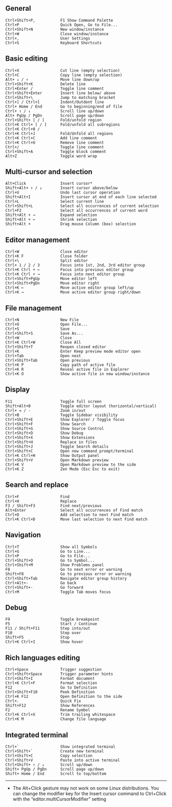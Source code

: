 ## General
    Ctrl+Shift+P,           F1 Show Command Palette
    Ctrl+P                  Quick Open, Go to File...
    Ctrl+Shift+N            New window/instance
    Ctrl+W                  Close window/instance
    Ctrl+,                  User Settings
    Ctrl+S                  Keyboard Shortcuts

## Basic editing
    Ctrl+X                  Cut line (empty selection)
    Ctrl+C                  Copy line (empty selection)
    Alt+ ↓ / ↑              Move line down/up
    Ctrl+Shift+K            Delete line
    Ctrl+Enter /            Toggle line comment
    Ctrl+Shift+Enter        Insert line below/ above
    Ctrl+Shift+\            Jump to matching bracket
    Ctrl+] / Ctrl+[         Indent/Outdent line
    Ctrl+ Home / End        Go to beginning/end of file
    Ctrl+ ↑ / ↓             Scroll line up/down
    Alt+ PgUp / PgDn        Scroll page up/down
    Ctrl+Shift+ [ / ]       Fold/unfold region
    Ctrl+K Ctrl+ [ / ]      Fold/unfold all subregions
    Ctrl+K Ctrl+0 /
    Ctrl+K Ctrl+J           Fold/Unfold all regions
    Ctrl+K Ctrl+C           Add line comment
    Ctrl+K Ctrl+U           Remove line comment
    Ctrl+/                  Toggle line comment
    Ctrl+Shift+A            Toggle block comment
    Alt+Z                   Toggle word wrap

## Multi-cursor and selection
    Alt+Click               Insert cursor*
    Shift+Alt+ ↑ / ↓        Insert cursor above/below
    Ctrl+U                  Undo last cursor operation
    Shift+Alt+I             Insert cursor at end of each line selected
    Ctrl+L                  Select current line
    Ctrl+Shift+L            Select all occurrences of current selection
    Ctrl+F2                 Select all occurrences of current word
    Shift+Alt + →           Expand selection
    Shift+Alt + ←           Shrink selection
    Shift+Alt +             Drag mouse Column (box) selection

## Editor management
    Ctrl+W                  Close editor
    Ctrl+K F                Close folder
    Ctrl+\                  Split editor
    Ctrl+ 1 / 2 / 3         Focus into 1st, 2nd, 3rd editor group
    Ctrl+K Ctrl + ←         Focus into previous editor group
    Ctrl+K Ctrl + →         Focus into next editor group
    Ctrl+Shift+PgUp         Move editor left
    Ctrl+Shift+PgDn         Move editor right
    Ctrl+K ←                Move active editor group left/up
    Ctrl+K →                Move active editor group right/down

## File management
    Ctrl+N                  New File
    Ctrl+O                  Open File...
    Ctrl+S                  Save
    Ctrl+Shift+S            Save As...
    Ctrl+W                  Close
    Ctrl+K Ctrl+W           Close All
    Ctrl+Shift+T            Reopen closed editor
    Ctrl+K                  Enter Keep preview mode editor open
    Ctrl+Tab                Open next
    Ctrl+Shift+Tab          Open previous
    Ctrl+K P                Copy path of active file
    Ctrl+K R                Reveal active file in Explorer
    Ctrl+K O                Show active file in new window/instance

## Display
    F11                     Toggle full screen
    Shift+Alt+0             Toggle editor layout (horizontal/vertical)
    Ctrl+ = / -             Zoom in/out
    Ctrl+B                  Toggle Sidebar visibility
    Ctrl+Shift+E            Show Explorer / Toggle focus
    Ctrl+Shift+F            Show Search
    Ctrl+Shift+G            Show Source Control
    Ctrl+Shift+D            Show Debug
    Ctrl+Shift+X            Show Extensions
    Ctrl+Shift+H            Replace in files
    Ctrl+Shift+J            Toggle Search details
    Ctrl+Shift+C            Open new command prompt/terminal
    Ctrl+K Ctrl+H           Show Output panel
    Ctrl+Shift+V            Open Markdown preview
    Ctrl+K V                Open Markdown preview to the side
    Ctrl+K Z                Zen Mode (Esc Esc to exit)

## Search and replace
    Ctrl+F                  Find
    Ctrl+H                  Replace
    F3 / Shift+F3           Find next/previous
    Alt+Enter               Select all occurrences of Find match
    Ctrl+D                  Add selection to next Find match
    Ctrl+K Ctrl+D           Move last selection to next Find match

## Navigation
    Ctrl+T                  Show all Symbols
    Ctrl+G                  Go to Line...
    Ctrl+P                  Go to File...
    Ctrl+Shift+O            Go to Symbol...
    Ctrl+Shift+M            Show Problems panel
    F8                      Go to next error or warning
    Shift+F8                Go to previous error or warning
    Ctrl+Shift+Tab          Navigate editor group history
    Ctrl+Alt+-              Go back
    Ctrl+Shift+-            Go forward
    Ctrl+M                  Toggle Tab moves focus

## Debug
    F9                      Toggle breakpoint
    F5                      Start / Continue
    F11 / Shift+F11         Step into/out
    F10                     Step over
    Shift+F5                Stop
    Ctrl+K Ctrl+I           Show hover

## Rich languages editing
    Ctrl+Space              Trigger suggestion
    Ctrl+Shift+Space        Trigger parameter hints
    Ctrl+Shift+I            Format document
    Ctrl+K Ctrl+F           Format selection
    F12                     Go to Definition
    Ctrl+Shift+F10          Peek Definition
    Ctrl+K F12              Open Definition to the side
    Ctrl+.                  Quick Fix
    Shift+F12               Show References
    F2                      Rename Symbol
    Ctrl+K Ctrl+X           Trim trailing whitespace
    Ctrl+K M                Change file language

## Integrated terminal
    Ctrl+`                  Show integrated terminal
    Ctrl+Shift+`            Create new terminal
    Ctrl+Shift+C            Copy selection
    Ctrl+Shift+V            Paste into active terminal
    Ctrl+Shift+ ↑ / ↓       Scroll up/down
    Shift+ PgUp / PgDn      Scroll page up/down
    Shift+ Home / End       Scroll to top/bottom

---
* The Alt+Click gesture may not work on some Linux distributions.
You can change the modifier key for the Insert cursor command to
Ctrl+Click with the “editor.multiCursorModifier” setting